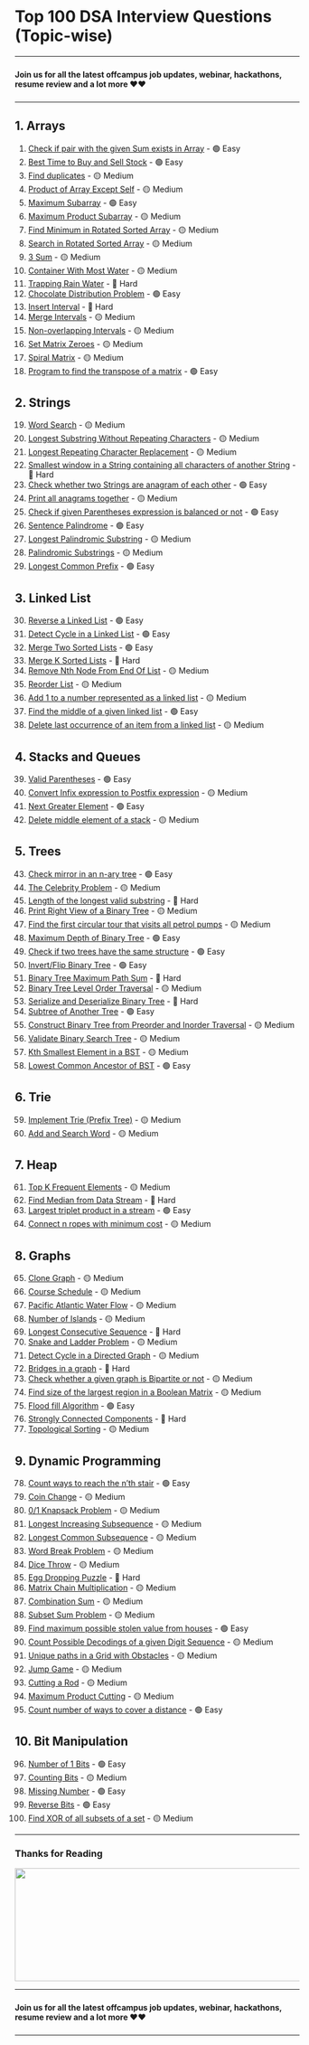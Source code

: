 # Top 100 DSA Interview Questions (Topic-wise)

---

###

#### Join us for all the latest offcampus job updates, webinar, hackathons, resume review and a lot more :heart::heart:

###

---

## 1. Arrays

1. [Check if pair with the given Sum exists in Array](https://leetcode.com/problems/two-sum/) - 🟢 Easy
2. [Best Time to Buy and Sell Stock](https://leetcode.com/problems/best-time-to-buy-and-sell-stock/) - 🟢 Easy
3. [Find duplicates](https://leetcode.com/problems/find-all-duplicates-in-an-array/) - 🟡 Medium
4. [Product of Array Except Self](https://leetcode.com/problems/product-of-array-except-self/) - 🟡 Medium
5. [Maximum Subarray](https://leetcode.com/problems/maximum-subarray/) - 🟢 Easy
6. [Maximum Product Subarray](https://leetcode.com/problems/maximum-product-subarray/) - 🟡 Medium
7. [Find Minimum in Rotated Sorted Array](https://leetcode.com/problems/find-minimum-in-rotated-sorted-array/) - 🟡 Medium
8. [Search in Rotated Sorted Array](https://leetcode.com/problems/search-in-rotated-sorted-array/) - 🟡 Medium
9. [3 Sum](https://leetcode.com/problems/3sum/) - 🟡 Medium
10. [Container With Most Water](https://leetcode.com/problems/container-with-most-water/) - 🟡 Medium
11. [Trapping Rain Water](https://leetcode.com/problems/trapping-rain-water/) - 🔴 Hard
12. [Chocolate Distribution Problem](https://leetcode.com/problems/distribute-chocolates/) - 🟢 Easy
13. [Insert Interval](https://leetcode.com/problems/insert-interval/) - 🔴 Hard
14. [Merge Intervals](https://leetcode.com/problems/merge-intervals/) - 🟡 Medium
15. [Non-overlapping Intervals](https://leetcode.com/problems/non-overlapping-intervals/) - 🟡 Medium
16. [Set Matrix Zeroes](https://leetcode.com/problems/set-matrix-zeroes/) - 🟡 Medium
17. [Spiral Matrix](https://leetcode.com/problems/spiral-matrix/) - 🟡 Medium
18. [Program to find the transpose of a matrix](https://leetcode.com/problems/transpose-matrix/) - 🟢 Easy

## 2. Strings

19. [Word Search](https://leetcode.com/problems/word-search/) - 🟡 Medium
20. [Longest Substring Without Repeating Characters](https://leetcode.com/problems/longest-substring-without-repeating-characters/) - 🟡 Medium
21. [Longest Repeating Character Replacement](https://leetcode.com/problems/longest-repeating-character-replacement/) - 🟡 Medium
22. [Smallest window in a String containing all characters of another String](https://leetcode.com/problems/minimum-window-substring/) - 🔴 Hard
23. [Check whether two Strings are anagram of each other](https://leetcode.com/problems/valid-anagram/) - 🟢 Easy
24. [Print all anagrams together](https://leetcode.com/problems/group-anagrams/) - 🟡 Medium
25. [Check if given Parentheses expression is balanced or not](https://leetcode.com/problems/valid-parentheses/) - 🟢 Easy
26. [Sentence Palindrome](https://leetcode.com/problems/valid-palindrome/) - 🟢 Easy
27. [Longest Palindromic Substring](https://leetcode.com/problems/longest-palindromic-substring/) - 🟡 Medium
28. [Palindromic Substrings](https://leetcode.com/problems/palindromic-substrings/) - 🟡 Medium
29. [Longest Common Prefix](https://leetcode.com/problems/longest-common-prefix/) - 🟢 Easy

## 3. Linked List

30. [Reverse a Linked List](https://leetcode.com/problems/reverse-linked-list/) - 🟢 Easy
31. [Detect Cycle in a Linked List](https://leetcode.com/problems/linked-list-cycle/) - 🟢 Easy
32. [Merge Two Sorted Lists](https://leetcode.com/problems/merge-two-sorted-lists/) - 🟢 Easy
33. [Merge K Sorted Lists](https://leetcode.com/problems/merge-k-sorted-lists/) - 🔴 Hard
34. [Remove Nth Node From End Of List](https://leetcode.com/problems/remove-nth-node-from-end-of-list/) - 🟡 Medium
35. [Reorder List](https://leetcode.com/problems/reorder-list/) - 🟡 Medium
36. [Add 1 to a number represented as a linked list](https://leetcode.com/problems/plus-one-linked-list/) - 🟡 Medium
37. [Find the middle of a given linked list](https://leetcode.com/problems/middle-of-the-linked-list/) - 🟢 Easy
38. [Delete last occurrence of an item from a linked list](https://leetcode.com/problems/remove-duplicates-from-sorted-list-ii/) - 🟡 Medium

## 4. Stacks and Queues

39. [Valid Parentheses](https://leetcode.com/problems/valid-parentheses/) - 🟢 Easy
40. [Convert Infix expression to Postfix expression](https://leetcode.com/problems/evaluate-reverse-polish-notation/) - 🟡 Medium
41. [Next Greater Element](https://leetcode.com/problems/next-greater-element-i/) - 🟢 Easy
42. [Delete middle element of a stack](https://leetcode.com/problems/delete-middle-element-of-a-stack/) - 🟡 Medium

## 5. Trees

43. [Check mirror in an n-ary tree](https://leetcode.com/problems/symmetric-tree/) - 🟢 Easy
44. [The Celebrity Problem](https://leetcode.com/problems/find-the-celebrity/) - 🟡 Medium
45. [Length of the longest valid substring](https://leetcode.com/problems/longest-valid-parentheses/) - 🔴 Hard
46. [Print Right View of a Binary Tree](https://leetcode.com/problems/binary-tree-right-side-view/) - 🟡 Medium
47. [Find the first circular tour that visits all petrol pumps](https://leetcode.com/problems/gas-station/) - 🟡 Medium
48. [Maximum Depth of Binary Tree](https://leetcode.com/problems/maximum-depth-of-binary-tree/) - 🟢 Easy
49. [Check if two trees have the same structure](https://leetcode.com/problems/same-tree/) - 🟢 Easy
50. [Invert/Flip Binary Tree](https://leetcode.com/problems/invert-binary-tree/) - 🟢 Easy
51. [Binary Tree Maximum Path Sum](https://leetcode.com/problems/binary-tree-maximum-path-sum/) - 🔴 Hard
52. [Binary Tree Level Order Traversal](https://leetcode.com/problems/binary-tree-level-order-traversal/) - 🟡 Medium
53. [Serialize and Deserialize Binary Tree](https://leetcode.com/problems/serialize-and-deserialize-binary-tree/) - 🔴 Hard
54. [Subtree of Another Tree](https://leetcode.com/problems/subtree-of-another-tree/) - 🟢 Easy
55. [Construct Binary Tree from Preorder and Inorder Traversal](https://leetcode.com/problems/construct-binary-tree-from-preorder-and-inorder-traversal/) - 🟡 Medium
56. [Validate Binary Search Tree](https://leetcode.com/problems/validate-binary-search-tree/) - 🟡 Medium
57. [Kth Smallest Element in a BST](https://leetcode.com/problems/kth-smallest-element-in-a-bst/) - 🟡 Medium
58. [Lowest Common Ancestor of BST](https://leetcode.com/problems/lowest-common-ancestor-of-a-binary-search-tree/) - 🟢 Easy

## 6. Trie

59. [Implement Trie (Prefix Tree)](https://leetcode.com/problems/implement-trie-prefix-tree/) - 🟡 Medium
60. [Add and Search Word](https://leetcode.com/problems/add-and-search-word-data-structure-design/) - 🟡 Medium

## 7. Heap

61. [Top K Frequent Elements](https://leetcode.com/problems/top-k-frequent-elements/) - 🟡 Medium
62. [Find Median from Data Stream](https://leetcode.com/problems/find-median-from-data-stream/) - 🔴 Hard
63. [Largest triplet product in a stream](https://leetcode.com/problems/maximum-product-of-three-numbers/) - 🟢 Easy
64. [Connect n ropes with minimum cost](https://leetcode.com/problems/minimum-cost-to-connect-sticks/) - 🟡 Medium

## 8. Graphs

65. [Clone Graph](https://leetcode.com/problems/clone-graph/) - 🟡 Medium
66. [Course Schedule](https://leetcode.com/problems/course-schedule/) - 🟡 Medium
67. [Pacific Atlantic Water Flow](https://leetcode.com/problems/pacific-atlantic-water-flow/) - 🟡 Medium
68. [Number of Islands](https://leetcode.com/problems/number-of-islands/) - 🟡 Medium
69. [Longest Consecutive Sequence](https://leetcode.com/problems/longest-consecutive-sequence/) - 🔴 Hard
70. [Snake and Ladder Problem](https://leetcode.com/problems/snakes-and-ladders/) - 🟡 Medium
71. [Detect Cycle in a Directed Graph](https://leetcode.com/problems/course-schedule-ii/) - 🟡 Medium
72. [Bridges in a graph](https://leetcode.com/problems/critical-connections-in-a-network/) - 🔴 Hard
73. [Check whether a given graph is Bipartite or not](https://leetcode.com/problems/is-graph-bipartite/) - 🟡 Medium
74. [Find size of the largest region in a Boolean Matrix](https://leetcode.com/problems/maximal-square/) - 🟡 Medium
75. [Flood fill Algorithm](https://leetcode.com/problems/flood-fill/) - 🟢 Easy
76. [Strongly Connected Components](https://leetcode.com/problems/strong-connected-components/) - 🔴 Hard
77. [Topological Sorting](https://leetcode.com/problems/course-schedule/) - 🟡 Medium

## 9. Dynamic Programming

78. [Count ways to reach the n’th stair](https://leetcode.com/problems/climbing-stairs/) - 🟢 Easy
79. [Coin Change](https://leetcode.com/problems/coin-change/) - 🟡 Medium
80. [0/1 Knapsack Problem](https://leetcode.com/problems/coin-change-2/) - 🟡 Medium
81. [Longest Increasing Subsequence](https://leetcode.com/problems/longest-increasing-subsequence/) - 🟡 Medium
82. [Longest Common Subsequence](https://leetcode.com/problems/longest-common-subsequence/) - 🟡 Medium
83. [Word Break Problem](https://leetcode.com/problems/word-break/) - 🟡 Medium
84. [Dice Throw](https://leetcode.com/problems/number-of-dice-rolls-with-target-sum/) - 🟡 Medium
85. [Egg Dropping Puzzle](https://leetcode.com/problems/super-egg-drop/) - 🔴 Hard
86. [Matrix Chain Multiplication](https://leetcode.com/problems/minimum-number-of-multiplications-to-make-two-sequences-increasing/) - 🟡 Medium
87. [Combination Sum](https://leetcode.com/problems/combination-sum/) - 🟡 Medium
88. [Subset Sum Problem](https://leetcode.com/problems/partition-equal-subset-sum/) - 🟡 Medium
89. [Find maximum possible stolen value from houses](https://leetcode.com/problems/house-robber/) - 🟢 Easy
90. [Count Possible Decodings of a given Digit Sequence](https://leetcode.com/problems/decode-ways/) - 🟡 Medium
91. [Unique paths in a Grid with Obstacles](https://leetcode.com/problems/unique-paths-ii/) - 🟡 Medium
92. [Jump Game](https://leetcode.com/problems/jump-game/) - 🟡 Medium
93. [Cutting a Rod](https://leetcode.com/problems/cutting-a-rod/) - 🟡 Medium
94. [Maximum Product Cutting](https://leetcode.com/problems/integer-break/) - 🟡 Medium
95. [Count number of ways to cover a distance](https://leetcode.com/problems/climbing-stairs/) - 🟢 Easy

## 10. Bit Manipulation

96. [Number of 1 Bits](https://leetcode.com/problems/number-of-1-bits/) - 🟢 Easy
97. [Counting Bits](https://leetcode.com/problems/counting-bits/) - 🟡 Medium
98. [Missing Number](https://leetcode.com/problems/missing-number/) - 🟢 Easy
99. [Reverse Bits](https://leetcode.com/problems/reverse-bits/) - 🟢 Easy
100.  [Find XOR of all subsets of a set](https://leetcode.com/problems/subsets/) - 🟡 Medium

---

### Thanks for Reading

<img src="/assets/images/save.png" width="600" height="200">

---

###

#### Join us for all the latest offcampus job updates, webinar, hackathons, resume review and a lot more :heart::heart:

###

---
